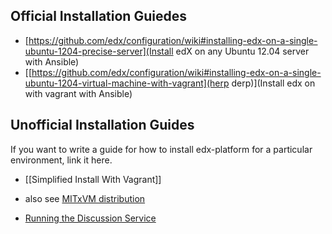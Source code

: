 ## Official Installation Guiedes
* [https://github.com/edx/configuration/wiki#installing-edx-on-a-single-ubuntu-1204-precise-server](Install edX on any Ubuntu 12.04 server with Ansible)
* [[https://github.com/edx/configuration/wiki#installing-edx-on-a-single-ubuntu-1204-virtual-machine-with-vagrant](herp derp)](Install edx on with vagrant with Ansible)


## Unofficial Installation Guides
If you want to write a guide for how to install edx-platform for a particular environment, link it here.

* [[Simplified Install With Vagrant]]
* also see [MITxVM distribution](https://people.csail.mit.edu/ichuang/edx/)

* [Running the Discussion Service](https://github.com/edx/edx-platform/blob/master/docs/internal/discussion.md)